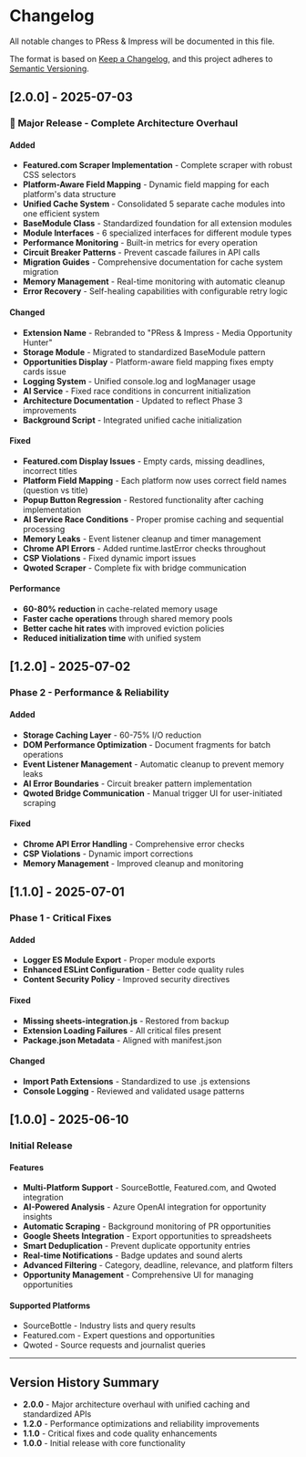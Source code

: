 # Changelog

All notable changes to PRess & Impress will be documented in this file.

The format is based on [Keep a Changelog](https://keepachangelog.com/en/1.0.0/),
and this project adheres to [Semantic Versioning](https://semver.org/spec/v2.0.0.html).

## [2.0.0] - 2025-07-03

### 🎉 Major Release - Complete Architecture Overhaul

#### Added
- **Featured.com Scraper Implementation** - Complete scraper with robust CSS selectors
- **Platform-Aware Field Mapping** - Dynamic field mapping for each platform's data structure
- **Unified Cache System** - Consolidated 5 separate cache modules into one efficient system
- **BaseModule Class** - Standardized foundation for all extension modules
- **Module Interfaces** - 6 specialized interfaces for different module types
- **Performance Monitoring** - Built-in metrics for every operation
- **Circuit Breaker Patterns** - Prevent cascade failures in API calls
- **Migration Guides** - Comprehensive documentation for cache system migration
- **Memory Management** - Real-time monitoring with automatic cleanup
- **Error Recovery** - Self-healing capabilities with configurable retry logic

#### Changed
- **Extension Name** - Rebranded to "PRess & Impress - Media Opportunity Hunter"
- **Storage Module** - Migrated to standardized BaseModule pattern
- **Opportunities Display** - Platform-aware field mapping fixes empty cards issue
- **Logging System** - Unified console.log and logManager usage
- **AI Service** - Fixed race conditions in concurrent initialization
- **Architecture Documentation** - Updated to reflect Phase 3 improvements
- **Background Script** - Integrated unified cache initialization

#### Fixed
- **Featured.com Display Issues** - Empty cards, missing deadlines, incorrect titles
- **Platform Field Mapping** - Each platform now uses correct field names (question vs title)
- **Popup Button Regression** - Restored functionality after caching implementation
- **AI Service Race Conditions** - Proper promise caching and sequential processing
- **Memory Leaks** - Event listener cleanup and timer management
- **Chrome API Errors** - Added runtime.lastError checks throughout
- **CSP Violations** - Fixed dynamic import issues
- **Qwoted Scraper** - Complete fix with bridge communication

#### Performance
- **60-80% reduction** in cache-related memory usage
- **Faster cache operations** through shared memory pools
- **Better cache hit rates** with improved eviction policies
- **Reduced initialization time** with unified system

## [1.2.0] - 2025-07-02

### Phase 2 - Performance & Reliability

#### Added
- **Storage Caching Layer** - 60-75% I/O reduction
- **DOM Performance Optimization** - Document fragments for batch operations
- **Event Listener Management** - Automatic cleanup to prevent memory leaks
- **AI Error Boundaries** - Circuit breaker pattern implementation
- **Qwoted Bridge Communication** - Manual trigger UI for user-initiated scraping

#### Fixed
- **Chrome API Error Handling** - Comprehensive error checks
- **CSP Violations** - Dynamic import corrections
- **Memory Management** - Improved cleanup and monitoring

## [1.1.0] - 2025-07-01

### Phase 1 - Critical Fixes

#### Added
- **Logger ES Module Export** - Proper module exports
- **Enhanced ESLint Configuration** - Better code quality rules
- **Content Security Policy** - Improved security directives

#### Fixed
- **Missing sheets-integration.js** - Restored from backup
- **Extension Loading Failures** - All critical files present
- **Package.json Metadata** - Aligned with manifest.json

#### Changed
- **Import Path Extensions** - Standardized to use .js extensions
- **Console Logging** - Reviewed and validated usage patterns

## [1.0.0] - 2025-06-10

### Initial Release

#### Features
- **Multi-Platform Support** - SourceBottle, Featured.com, and Qwoted integration
- **AI-Powered Analysis** - Azure OpenAI integration for opportunity insights
- **Automatic Scraping** - Background monitoring of PR opportunities
- **Google Sheets Integration** - Export opportunities to spreadsheets
- **Smart Deduplication** - Prevent duplicate opportunity entries
- **Real-time Notifications** - Badge updates and sound alerts
- **Advanced Filtering** - Category, deadline, relevance, and platform filters
- **Opportunity Management** - Comprehensive UI for managing opportunities

#### Supported Platforms
- SourceBottle - Industry lists and query results
- Featured.com - Expert questions and opportunities
- Qwoted - Source requests and journalist queries

---

## Version History Summary

- **2.0.0** - Major architecture overhaul with unified caching and standardized APIs
- **1.2.0** - Performance optimizations and reliability improvements
- **1.1.0** - Critical fixes and code quality enhancements
- **1.0.0** - Initial release with core functionality